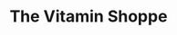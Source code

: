 ---
title: "The Vitamin Shoppe"
url: /mayfield-heights/the-vitamin-shoppe/
shop: Nahrungsergänzung
---